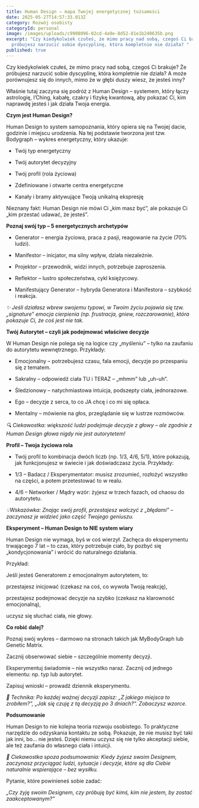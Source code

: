 ```yaml
---
title: Human Design – mapa Twojej energetycznej tożsamości
date: 2025-05-27T14:57:33.013Z
category: Rozwój osobisty
categoryId: personal
image: /images/uploads/c9908096-02cd-4a9e-8d52-81e1b240635b.png
excerpt: "Czy kiedykolwiek czułeś, że mimo pracy nad sobą, czegoś Ci brakuje? Że
  próbujesz narzucić sobie dyscyplinę, która kompletnie nie działa? "
published: true
---
```

Czy kiedykolwiek czułeś, że mimo pracy nad sobą, czegoś Ci brakuje? Że próbujesz narzucić sobie dyscyplinę, która kompletnie nie działa? A może porównujesz się do innych, mimo że w głębi duszy wiesz, że jesteś inny?

Właśnie tutaj zaczyna się podróż z Human Design – systemem, który łączy astrologię, I’Ching, kabałę, czakry i fizykę kwantową, aby pokazać Ci, kim naprawdę jesteś i jak działa Twoja energia.

**Czym jest Human Design?**

Human Design to system samopoznania, który opiera się na Twojej dacie, godzinie i miejscu urodzenia. Na tej podstawie tworzona jest tzw. Bodygraph – wykres energetyczny, który ukazuje:

* Twój typ energetyczny

* Twój autorytet decyzyjny

* Twój profil (rola życiowa)

* Zdefiniowane i otwarte centra energetyczne

* Kanały i bramy aktywujące Twoją unikalną ekspresję

Nieznany fakt: Human Design nie mówi Ci „kim masz być”, ale pokazuje Ci „kim przestać udawać, że jesteś”.

**Poznaj swój typ – 5 energetycznych archetypów**

* Generator – energia życiowa, praca z pasji, reagowanie na życie (70% ludzi).

* Manifestor – inicjator, ma silny wpływ, działa niezależnie.

* Projektor – przewodnik, widzi innych, potrzebuje zaproszenia.

* Reflektor – lustro społeczeństwa, cykl księżycowy.

* Manifestujący Generator – hybryda Generatora i Manifestora – szybkość i reakcja.

*✨ Jeśli działasz wbrew swojemu typowi, w Twoim życiu pojawia się tzw. „signature” emocja cierpienia (np. frustracja, gniew, rozczarowanie), która pokazuje Ci, że coś jest nie tak.*

**Twój Autorytet – czyli jak podejmować właściwe decyzje**

W Human Design nie polega się na logice czy „myśleniu” – tylko na zaufaniu do autorytetu wewnętrznego. Przykłady:

* Emocjonalny – potrzebujesz czasu, fala emocji, decyzje po przespaniu się z tematem.

* Sakralny – odpowiedź ciała TU i TERAZ – „mhmm” lub „uh-uh”.

* Śledzionowy – natychmiastowa intuicja, podszepty ciała, jednorazowe.

* Ego – decyzje z serca, to co JA chcę i co mi się opłaca.

* Mentalny – mówienie na głos, przeglądanie się w lustrze rozmówców.

*🔍 Ciekawostka: większość ludzi podejmuje decyzje z głowy – ale zgodnie z Human Design głowa nigdy nie jest autorytetem!*

**Profil – Twoja życiowa rola**

* Twój profil to kombinacja dwóch liczb (np. 1/3, 4/6, 5/1), które pokazują, jak funkcjonujesz w świecie i jak doświadczasz życia. Przykłady:

* 1/3 – Badacz / Eksperymentator: musisz zrozumieć, rozłożyć wszystko na części, a potem przetestować to w realu.

* 4/6 – Networker / Mądry wzór: żyjesz w trzech fazach, od chaosu do autorytetu.

*💡Wskazówka: Znając swój profil, przestajesz walczyć z „błędami” – zaczynasz je widzieć jako część Twojego geniuszu.*

**Eksperyment – Human Design to NIE system wiary**

Human Design nie wymaga, byś w coś wierzył. Zachęca do eksperymentu trwającego 7 lat – to czas, który potrzebuje ciało, by pozbyć się „kondycjonowania” i wrócić do naturalnego działania.

Przykład:

Jeśli jesteś Generatorem z emocjonalnym autorytetem, to:

przestajesz inicjować (czekasz na coś, co wywoła Twoją reakcję),

przestajesz podejmować decyzje na szybko (czekasz na klarowność emocjonalną),

uczysz się słuchać ciała, nie głowy.

**Co robić dalej?**

Poznaj swój wykres – darmowo na stronach takich jak MyBodyGraph lub Genetic Matrix.

Zacznij obserwować siebie – szczególnie momenty decyzji.

Eksperymentuj świadomie – nie wszystko naraz. Zacznij od jednego elementu: np. typ lub autorytet.

Zapisuj wnioski – prowadź dziennik eksperymentu.

*🧠 Technika: Po każdej ważnej decyzji zapisz: „Z jakiego miejsca to zrobiłem?”, „Jak się czuję z tą decyzją po 3 dniach?”. Zobaczysz wzorce.*

**Podsumowanie**

Human Design to nie kolejna teoria rozwoju osobistego. To praktyczne narzędzie do odzyskania kontaktu ze sobą. Pokazuje, że nie musisz być taki jak inni, bo… nie jesteś. Dzięki niemu uczysz się nie tylko akceptacji siebie, ale też zaufania do własnego ciała i intuicji.

*🔮 Ciekawostka spoza podsumowania: Kiedy żyjesz swoim Designem, zaczynasz przyciągać ludzi, sytuacje i decyzje, które są dla Ciebie naturalnie wspierające – bez wysiłku.*

Pytanie, które powinieneś sobie zadać:

*„Czy żyję swoim Designem, czy próbuję być kimś, kim nie jestem, by zostać zaakceptowanym?”*
